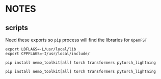 # NOTES


## scripts
Need these exports so `pip` process will find the libraries for `OpenFST`
```shell
export LDFLAGS=-L/usr/local/lib
export CPPFLAGS=-I/usr/local/include/
```


```shell
pip install nemo_toolkit[all] torch transformers pytorch_lightning
```


```shell
pip install nemo_toolkit[all] torch transformers pytorch_lightning

```
